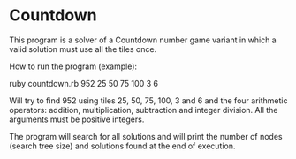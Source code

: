 # Countdown

This program is a solver of a Countdown number game variant in which a valid solution must use all the tiles once.

How to run the program (example):

ruby countdown.rb 952 25 50 75 100 3 6

Will try to find 952 using tiles 25, 50, 75, 100, 3 and 6 and the four arithmetic operators: addition, multiplication, subtraction and integer division. All the arguments must be positive integers.

The program will search for all solutions and will print the number of nodes (search tree size) and solutions found at the end of execution.
